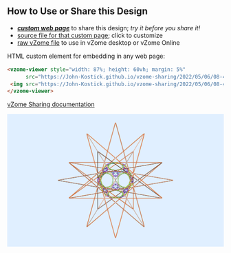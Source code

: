 
## How to Use or Share this Design

 - [***custom web page***][post] to share this design; *try it before you share it!*
 - [source file for that custom page][source]; click to customize
 - [raw vZome file][raw] to use in vZome desktop or vZome Online
 
 HTML custom element for embedding in any web page:
 ```html
<vzome-viewer style="width: 87%; height: 60vh; margin: 5%"
       src="https://John-Kostick.github.io/vzome-sharing/2022/05/06/08-49-14-Orange-8-pentagram/Orange-8-pentagram.vZome" >
  <img src="https://John-Kostick.github.io/vzome-sharing/2022/05/06/08-49-14-Orange-8-pentagram/Orange-8-pentagram.png" />
</vzome-viewer>
 ```

[vZome Sharing documentation](https://vzome.github.io/vzome/sharing.html#how-it-works)

![Image](<Orange-8-pentagram.png>)


[post]: <https://John-Kostick.github.io/vzome-sharing/2022/05/06/Orange-8-pentagram-08-49-14.html>
[source]: <https://github.com/John-Kostick/vzome-sharing/edit/main/_posts/2022-05-06-Orange-8-pentagram-08-49-14.md>
[raw]: <https://raw.githubusercontent.com/John-Kostick/vzome-sharing/main/2022/05/06/08-49-14-Orange-8-pentagram/Orange-8-pentagram.vZome>